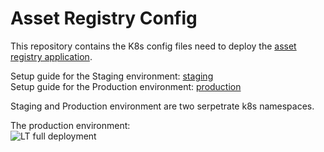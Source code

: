 # Asset Registry Config

This repository contains the K8s config files need to deploy the [asset registry application](https://github.com/linux-training-group-1/asset-registry).<br>

Setup guide for the Staging environment: [staging](/environments/staging/README.md)<br>
Setup guide for the Production environment: [production](/environments/production/README.md)

Staging and Production environment are two serpetrate k8s namespaces. 

The production environment: <br>
![LT full deployment](https://user-images.githubusercontent.com/32504465/147910197-0ddb996d-6842-4c21-8ad9-4afccbd46915.png)

